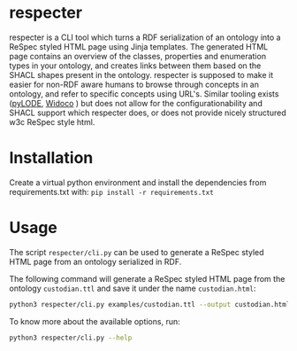 # respecter
respecter is a CLI tool which turns a RDF serialization of an ontology into a ReSpec styled HTML page using Jinja templates. The generated HTML page contains an overview of the classes, properties and enumeration types in your ontology, and creates links between them based on the SHACL shapes present in the ontology.
respecter is supposed to make it easier for non-RDF aware humans to browse through concepts in an ontology, and refer to specific concepts using URL's. Similar tooling exists ([pyLODE](https://github.com/RDFLib/pyLODE), [Widoco](https://github.com/dgarijo/Widoco) ) but does not allow for the configurationability and SHACL support which respecter does, or does not provide nicely structured w3c ReSpec style html. 

# Installation

Create a virtual python environment and install the dependencies from requirements.txt with:
```pip install -r requirements.txt```

# Usage

The script `respecter/cli.py` can be used to generate a ReSpec styled HTML page from an ontology serialized in RDF. 

The following command will generate a ReSpec styled HTML page from the ontology `custodian.ttl` and save it under the name `custodian.html`:

```sh
python3 respecter/cli.py examples/custodian.ttl --output custodian.html
```

To know more about the available options, run:

```sh
python3 respecter/cli.py --help
```
